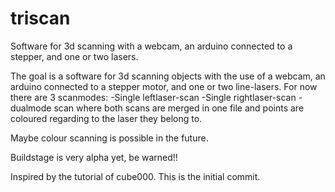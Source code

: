 triscan
=======

Software for 3d scanning with a webcam, an arduino connected to a stepper, and one or two lasers.

The goal is a software for 3d scanning objects with the use of a webcam, an arduino connected to a stepper motor, and one or two line-lasers. 
For now there are 3 scanmodes: 
 -Single leftlaser-scan
 -Single rightlaser-scan
 -dualmode scan where both scans are merged in one file and points are coloured regarding to the laser they belong to.
 
Maybe colour scanning is possible in the future.

Buildstage is very alpha yet, be warned!!

Inspired by the tutorial of cube000.
This is the initial commit.
